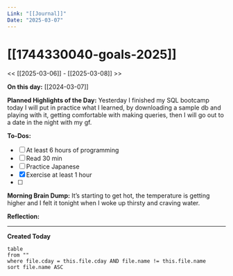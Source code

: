 ```yaml
---
Link: "[[Journal]]"
Date: "2025-03-07"
---
```


# [[1744330040-goals-2025]]

<< [[2025-03-06]] - [[2025-03-08]] >>

**On this day:** [[2024-03-07]]

**Planned Highlights of the Day:**
Yesterday I finished my SQL bootcamp today I will put in practice what I learned, by downloading a sample db and playing with it, getting comfortable with making queries, then I will go out to a date in the night with my gf.

**To-Dos:**

- [ ] At least 6 hours of programming
- [ ] Read 30 min
- [ ] Practice Japanese
- [x] Exercise at least 1 hour
- [ ]

**Morning Brain Dump:**
It’s starting to get hot, the temperature is getting higher and I felt it tonight when I woke up thirsty and craving water.

**Reflection:**

---

**Created Today**

```dataview
table
from ""
where file.cday = this.file.cday AND file.name != this.file.name
sort file.name ASC
```
